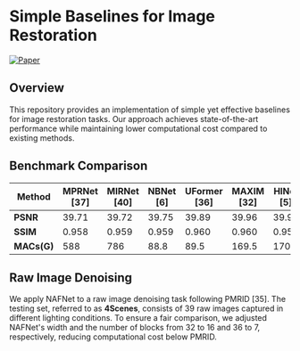 # Simple Baselines for Image Restoration  

[![Paper](https://img.shields.io/badge/arXiv-2204.04676-b31b1b.svg)](https://arxiv.org/pdf/2204.04676)  

## Overview  
This repository provides an implementation of simple yet effective baselines for image restoration tasks. Our approach achieves state-of-the-art performance while maintaining lower computational cost compared to existing methods.  

## Benchmark Comparison  

| Method   | MPRNet [37] | MIRNet [40] | NBNet [6] | UFormer [36] | MAXIM [32] | HINet [5] | Restormer [39] | Baseline (Ours) | NAFNet (Ours) |
|----------|------------|-------------|-----------|--------------|------------|------------|---------------|----------------|--------------|
| **PSNR** | 39.71      | 39.72       | 39.75     | 39.89        | 39.96      | 39.99      | 40.02         | 40.30          | 40.30        |
| **SSIM** | 0.958      | 0.959       | 0.959     | 0.960        | 0.960      | 0.958      | 0.960         | 0.962          | 0.962        |
| **MACs(G)** | 588  | 786         | 88.8      | 89.5         | 169.5      | 170.7      | 140           | 84             | 65           |

## Raw Image Denoising  
We apply NAFNet to a raw image denoising task following PMRID [35]. The testing set, referred to as **4Scenes**, consists of 39 raw images captured in different lighting conditions. To ensure a fair comparison, we adjusted NAFNet's width and the number of blocks from 32 to 16 and 36 to 7, respectively, reducing computational cost below PMRID.  


